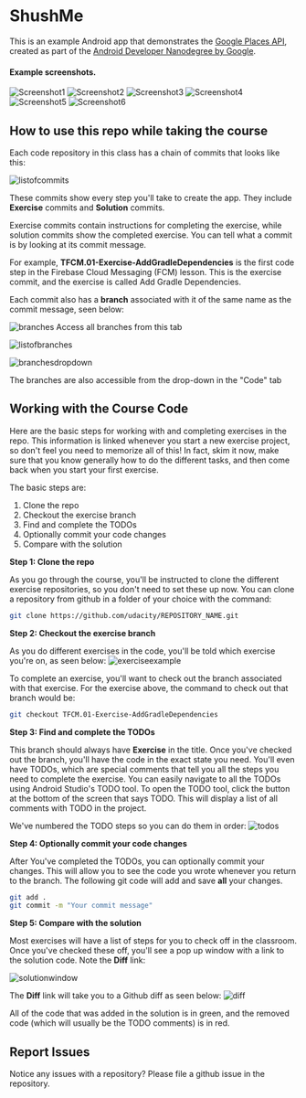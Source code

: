 # ShushMe

This is an example Android app that demonstrates the [Google Places API](https://developers.google.com/places/web-service/intro), created as part of the [Android Developer Nanodegree by Google](https://www.udacity.com/course/android-developer-nanodegree-by-google--nd801).

#### Example screenshots.

![Screenshot1](screenshots/screen_1.png) ![Screenshot2](screenshots/screen_2.png) ![Screenshot3](screenshots/screen_3.png)
![Screenshot4](screenshots/screen_4.png) ![Screenshot5](screenshots/screen_5.png) ![Screenshot6](screenshots/screen_6.png)

## How to use this repo while taking the course

Each code repository in this class has a chain of commits that looks like this:

![listofcommits](https://d17h27t6h515a5.cloudfront.net/topher/2017/March/58befe2e_listofcommits/listofcommits.png)

These commits show every step you'll take to create the app. They include **Exercise** commits and **Solution** commits.

Exercise commits contain instructions for completing the exercise, while solution commits show the completed exercise. You can tell what a commit is by looking at its commit message.

For example, **TFCM.01-Exercise-AddGradleDependencies** is the first code step in the Firebase Cloud Messaging (FCM) lesson. This is the exercise commit, and the exercise is called Add Gradle Dependencies.

Each commit also has a **branch** associated with it of the same name as the commit message, seen below:

![branches](https://d17h27t6h515a5.cloudfront.net/topher/2017/April/590390fe_branches-ud855/branches-ud855.png
)
Access all branches from this tab

![listofbranches](https://d17h27t6h515a5.cloudfront.net/topher/2017/March/58befe76_listofbranches/listofbranches.png
)


![branchesdropdown](https://d17h27t6h515a5.cloudfront.net/topher/2017/April/590391a3_branches-dropdown-ud855/branches-dropdown-ud855.png
)


The branches are also accessible from the drop-down in the "Code" tab


## Working with the Course Code

Here are the basic steps for working with and completing exercises in the repo. This information is linked whenever you start a new exercise project, so don't feel you need to memorize all of this! In fact, skim it now, make sure that you know generally how to do the different tasks, and then come back when you start your first exercise.

The basic steps are:

1. Clone the repo
2. Checkout the exercise branch
3. Find and complete the TODOs
4. Optionally commit your code changes
5. Compare with the solution


**Step 1: Clone the repo**

As you go through the course, you'll be instructed to clone the different exercise repositories, so you don't need to set these up now. You can clone a repository from github in a folder of your choice with the command:

```bash
git clone https://github.com/udacity/REPOSITORY_NAME.git
```

**Step 2: Checkout the exercise branch**

As you do different exercises in the code, you'll be told which exercise you're on, as seen below:
![exerciseexample](https://d17h27t6h515a5.cloudfront.net/topher/2017/March/58bf0087_exerciseexample/exerciseexample.png
)

To complete an exercise, you'll want to check out the branch associated with that exercise. For the exercise above, the command to check out that branch would be:

```bash
git checkout TFCM.01-Exercise-AddGradleDependencies
```

**Step 3: Find and complete the TODOs**

This branch should always have **Exercise** in the title. Once you've checked out the branch, you'll have the code in the exact state you need. You'll even have TODOs, which are special comments that tell you all the steps you need to complete the exercise. You can easily navigate to all the TODOs using Android Studio's TODO tool. To open the TODO tool, click the button at the bottom of the screen that says TODO. This will display a list of all comments with TODO in the project.

We've numbered the TODO steps so you can do them in order:
![todos](https://d17h27t6h515a5.cloudfront.net/topher/2017/March/58bf00e7_todos/todos.png
)

**Step 4: Optionally commit your code changes**

After You've completed the TODOs, you can optionally commit your changes. This will allow you to see the code you wrote whenever you return to the branch. The following git code will add and save **all** your changes.

```bash
git add .
git commit -m "Your commit message"
```

**Step 5: Compare with the solution**

Most exercises will have a list of steps for you to check off in the classroom. Once you've checked these off, you'll see a pop up window with a link to the solution code. Note the **Diff** link:

![solutionwindow](https://d17h27t6h515a5.cloudfront.net/topher/2017/March/58bf00f9_solutionwindow/solutionwindow.png
)

The **Diff** link will take you to a Github diff as seen below:
![diff](https://d17h27t6h515a5.cloudfront.net/topher/2017/March/58bf0108_diffsceenshot/diffsceenshot.png
)

All of the code that was added in the solution is in green, and the removed code (which will usually be the TODO comments) is in red.
## Report Issues
Notice any issues with a repository? Please file a github issue in the repository.

